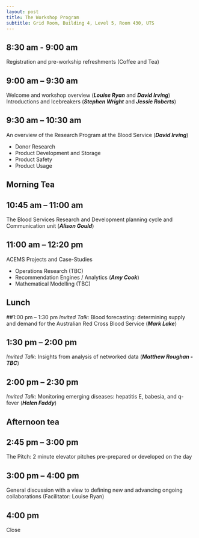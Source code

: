 ```yaml
---
layout: post
title: The Workshop Program
subtitle: Grid Room, Building 4, Level 5, Room 430, UTS
---
```


## 8:30 am - 9:00 am
Registration and pre-workship refreshments (Coffee and Tea)

## 9:00 am – 9:30 am
Welcome and workshop overview (_**Louise Ryan**_ and _**David Irving**_)
Introductions and Icebreakers (_**Stephen Wright**_ and _**Jessie Roberts**_)

## 9:30 am – 10:30 am	
An overview of the Research Program at the Blood Service (_**David Irving**_)
+ Donor Research 
+ Product Development and Storage 
+ Product Safety 
+ Product Usage  

## Morning Tea

## 10:45 am – 11:00 am	
The Blood Services Research and Development planning cycle and Communication unit (_**Alison Gould**_)

## 11:00 am – 12:20 pm
ACEMS Projects and Case-Studies 
+ Operations Research (TBC)
+ Recommendation Engines / Analytics (_**Amy Cook**_)
+ Mathematical Modelling (TBC)

## Lunch

##1:00 pm – 1:30 pm	
_Invited Talk_: Blood forecasting: determining supply and demand for the Australian Red Cross Blood Service (_**Mark Lake**_) 

## 1:30 pm – 2:00 pm
_Invited Talk_: Insights from analysis of networked data (_**Matthew Roughan - TBC**_)

## 2:00 pm – 2:30 pm
_Invited Talk_: Monitoring emerging diseases: hepatitis E, babesia, and q-fever (_**Helen Faddy**_)

## Afternoon tea

## 2:45 pm – 3:00 pm
The Pitch: 2 minute elevator pitches pre-prepared or developed on the day

## 3:00 pm – 4:00 pm
General discussion with a view to defining new and advancing ongoing collaborations (Facilitator: Louise Ryan)

## 4:00 pm	
Close
